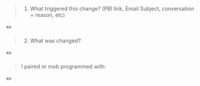 > 1. What triggered this change? (PBI link, Email Subject, conversation + reason, etc)

✏️ 

> 2. What was changed?

✏️ 

> I paired or mob programmed with: <!-- list names or remove if not relevant -->

✏️ 
<!-- E.g.  I paired or mob programmed with: @gordonbeeming and @sethdailyssw -->

<!-- 
Check out the relevant rules
- https://www.ssw.com.au/rules/use-pull-request-templates-to-communicate-expectations/
- https://www.ssw.com.au/rules/rules-to-better-pull-requests
- https://www.ssw.com.au/rules/write-a-good-pull-request
- https://www.ssw.com.au/rules/over-the-shoulder-prs 
- https://www.ssw.com.au/rules/do-you-use-co-creation-patterns
-->
